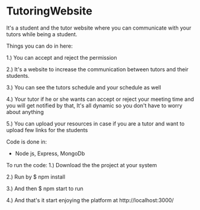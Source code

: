 # TutoringWebsite
It's a student and the tutor website where you can communicate with your tutors while being a student.

Things you can do in here:

1.) You can accept and reject the permission

2.) It's a website to increase the communication between tutors and their students.

3.) You can see the tutors schedule and your schedule as well

4.) Your tutor if he or she wants can accept or reject your meeting time and you will get notified by that, It's all dynamic so you don't have to worry about anything

5.) You can upload your resources in case if you are a tutor and want to upload few links for the students

Code is done in:
  - Node js, Express, MongoDb
 
 To run the code:
 1.) Download the the project at your system
 
 2.) Run by $ npm install
 
 3.) And then $ npm start to run 
 
 4.) And that's it start enjoying the platform at http://localhost:3000/
 
